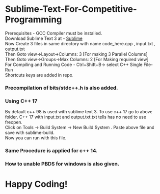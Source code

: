# Sublime-Text-For-Competitive-Programming
Prerequisites - GCC Compiler must be installed. \
Download Sublime Text 3 at - [Sublime](https://www.sublimetext.com/3) \
Now Create 3 files in same directory with name code_here.cpp , input.txt , output.txt \
Then Goto view->Layout->Columns: 3 [For making 3 Parallel Columns] \
Then Goto view->Groups->Max Columns: 2 [For Making required view]\
For Compiling and Running Code - Ctrl+Shift+B-> select C++ Single File- Run\
Shortcuts keys are added in repo.

### Precompilation of bits/stdc++.h is also added.

### Using C++ 17
   By default c++ 98 is used with sublime text 3.
   To use c++ 17 go to above folder. C++ 17 with input.txt and output.txt.txt tells has no need to use freopen. \
   Click on Tools -> Build System -> New Build System . Paste above file and save with sublime-build. \
   Now you can run with this file.
    
### Same Procedure is applied for c++ 14.

### How to unable PBDS for windows is also given.


# Happy Coding!
